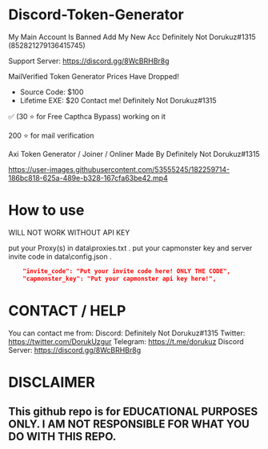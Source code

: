 
# Discord-Token-Generator

My Main Account Is Banned Add My New Acc Definitely Not Dorukuz#1315 (852821279136415745)


Support Server: https://discord.gg/8WcBRHBr8g

MailVerified Token Generator Prices Have Dropped!
- Source Code: $100
- Lifetime EXE: $20
Contact me! Definitely Not Dorukuz#1315

✅ (30 ⭐ for Free Capthca Bypass)  working on it

200 ⭐ for mail verification


Axi Token Generator / Joiner / Onliner Made By Definitely Not Dorukuz#1315



https://user-images.githubusercontent.com/53555245/182259714-186bc818-625a-489e-b328-167cfa63be42.mp4






# How to use

WILL NOT WORK WITHOUT API KEY

put your Proxy(s) in data\proxies.txt .
put your capmonster key and server invite code in data\config.json .
```json
    "invite_code": "Put your invite code here! ONLY THE CODE", 
    "capmonster_key": "Put your capmonster api key here!",
```

# CONTACT / HELP

You can contact me from:
Discord: Definitely Not Dorukuz#1315
Twitter: https://twitter.com/DorukUzgur
Telegram: https://t.me/dorukuz
Discord Server: https://discord.gg/8WcBRHBr8g
# DISCLAIMER

## This github repo is for EDUCATIONAL PURPOSES ONLY. I AM NOT RESPONSIBLE FOR WHAT YOU DO WITH THIS REPO.

